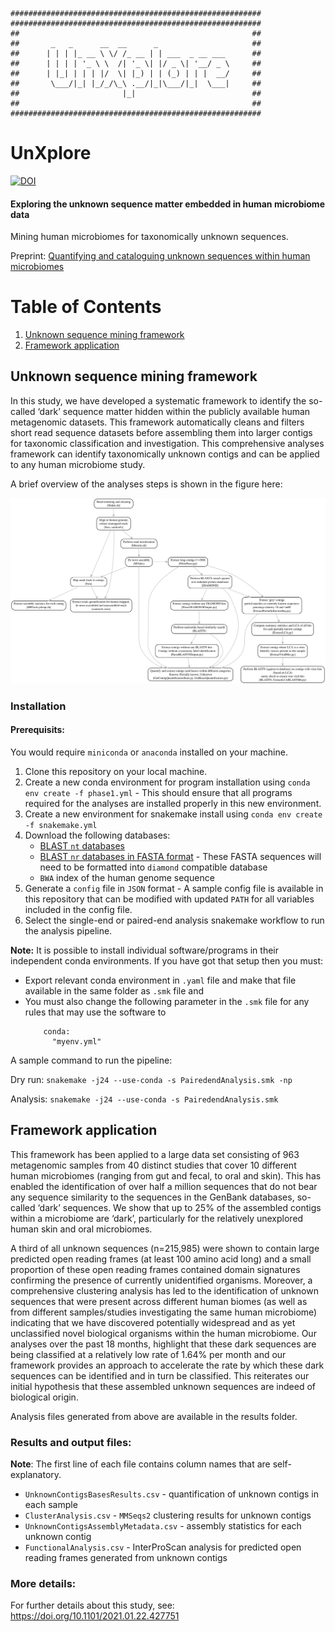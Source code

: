     ########################################################
    ########################################################
    ##                                                    ##
    ##       _   _      __  __      _                     ##
    ##      | | | |_ __ \ \/ /_ __ | | ___  _ __ ___      ##
    ##      | | | | '_ \ \  /| '_ \| |/ _ \| '__/ _ \     ##
    ##      | |_| | | | |/  \| |_) | | (_) | | |  __/     ##
    ##       \___/|_| |_/_/\_\ .__/|_|\___/|_|  \___|     ##
    ##                       |_|                          ##
    ##                                                    ##
    ########################################################


# UnXplore

[![DOI](https://zenodo.org/badge/324996408.svg)](https://zenodo.org/badge/latestdoi/324996408)


#### Exploring the unknown sequence matter embedded in human microbiome data

Mining human microbiomes for taxonomically unknown sequences.

<!--- See documentation available on [wiki](https://github.com/sejmodha/Unknown-Sequences/wiki) pages.  --->

Preprint: [Quantifying and cataloguing unknown sequences within human microbiomes](https://doi.org/10.1101/2021.01.22.427751) 

# Table of Contents
1. [Unknown sequence mining framework](#unknown-sequence-mining-framework)
2. [Framework application](#framework-application)


## Unknown sequence mining framework

In this study, we have developed a systematic framework to identify the so-called ‘dark’ sequence matter hidden within the publicly available human metagenomic datasets. This framework automatically cleans and filters short read sequence datasets before assembling them into larger contigs for taxonomic classification and investigation. This comprehensive analyses framework can identify taxonomically unknown contigs and can be applied to any human microbiome study.

A brief overview of the analyses steps is shown in the figure here:

![Framework](https://raw.githubusercontent.com/sejmodha/UnXplore/main/images/rulegraph.svg?token=ABO74WHS5J6JMZNRLIK254LABFPXI)

### Installation

#### Prerequisits:

You would require `miniconda` or `anaconda` installed on your machine.

1. Clone this repository on your local machine.
2. Create a new conda environment for program installation using `conda env create -f phase1.yml` - This should ensure that all programs required for the analyses are installed properly in this new environment.
3. Create a new environment for snakemake install using `conda env create -f snakemake.yml`
4. Download the following databases:
    - [BLAST `nt` databases](https://ftp.ncbi.nlm.nih.gov/blast/db/)
    - [BLAST `nr` databases in FASTA format](https://ftp.ncbi.nlm.nih.gov/blast/db/FASTA/) - These FASTA sequences will need to be formatted into `diamond` compatible database 
    - `BWA` index of the human genome sequence 
5. Generate a `config` file in `JSON` format - A sample config file is available in this repository that can be modified with updated `PATH` for all variables included in the config file.
6. Select the single-end or paired-end analysis snakemake workflow to run the analysis pipeline.

**Note:** It is possible to install individual software/programs in their independent conda environments. If you have got that setup then you must:
- Export relevant conda environment in `.yaml` file and make that file available in the same folder as `.smk` file
and
- You must also change the following parameter in the `.smk` file for any rules that may use the software to
  ```
      conda:
        "myenv.yml"
  ```

A sample command to run the pipeline:

Dry run: `snakemake -j24 --use-conda -s PairedendAnalysis.smk -np`

Analysis: `snakemake -j24 --use-conda -s PairedendAnalysis.smk`


## Framework application

This framework has been applied to a large data set consisting of 963 metagenomic samples from 40 distinct studies that cover 10 different human microbiomes (ranging from gut and fecal, to oral and skin). This has enabled the identification of over half a million sequences that do not bear any sequence similarity to the sequences in the GenBank databases, so-called ‘dark’ sequences. We show that up to 25% of the assembled contigs within a microbiome are ‘dark’, particularly for the relatively unexplored human skin and oral microbiomes. 

A third of all unknown sequences (n=215,985) were shown to contain large predicted open reading frames (at least 100 amino acid long) and a small proportion of these open reading frames contained domain signatures confirming the presence of currently unidentified organisms. Moreover, a comprehensive clustering analysis has led to the identification of unknown sequences that were present across different human biomes (as well as from different samples/studies investigating the same human microbiome) indicating that we have discovered potentially widespread and as yet unclassified novel biological organisms within the human microbiome. Our analyses over the past 18 months, highlight that these dark sequences are being classified at a relatively low rate of 1.64% per month and our framework provides an approach to accelerate the rate by which these dark sequences can be identified and in turn be classified. This reiterates our initial hypothesis that these assembled unknown sequences are indeed of biological origin.

Analysis files generated from above are available in the results folder. 

### Results and output files:
**Note**: The first line of each file contains column names that are self-explanatory.  
- `UnknownContigsBasesResults.csv` - quantification of unknown contigs in each sample
- `ClusterAnalysis.csv` - `MMSeqs2` clustering results for unknown contigs
- `UnknownContigsAssemblyMetadata.csv` - assembly statistics for each unknown contig
- `FunctionalAnalysis.csv` - InterProScan analysis for predicted open reading frames generated from unknown contigs

### More details:
For further details about this study, see: https://doi.org/10.1101/2021.01.22.427751



